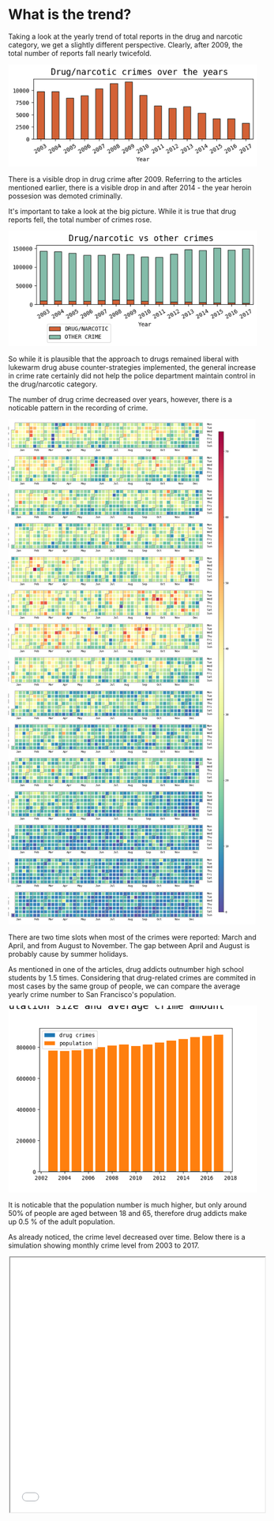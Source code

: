 # What is the trend?

Taking a look at the yearly trend of total reports in the drug and narcotic category, we get a slightly different perspective. Clearly, after 2009, the total number of reports fall nearly twicefold.

<img class="ioda" src="assets/images/yearly_trend.png" />

There is a visible drop in drug crime after 2009. Referring to the articles mentioned earlier, there is a visible drop in and after 2014 - the year heroin possesion was demoted criminally.

It's important to take a look at the big picture. While it is true that drug reports fell, the total number of crimes rose.

<img class="ioda" src="assets/images/yearly_compared.png" />

So while it is plausible that the approach to drugs remained liberal with lukewarm drug abuse counter-strategies implemented, the general increase in crime rate certainly did not help the police department maintain control in the drug/narcotic category.

The number of drug crime decreased over years, however, there is a noticable pattern in the recording of crime.

<img class="ioda" src="assets/images/calendar_plot.png" />

There are two time slots when most of the crimes were reported: March and April, and from August to November. The gap between April and August is probably cause by summer holidays.

As mentioned in one of the articles, drug addicts outnumber high school students by 1.5 times. Considering that drug-related crimes are commited in most cases by the same group of people, we can compare the average yearly crime number to San Francisco's population.

<img class="ioda" src="assets/images/population_plot.png" />

It is noticable that the population number is much higher, but only around 50% of people are aged between 18 and 65, therefore drug addicts make up 0.5 % of the adult population. 

As already noticed, the crime level decreased over time. Below there is a simulation showing monthly crime level from 2003 to 2017.

<div style="margin: 0 auto; width: 500px;">
    <iframe 
        class="ioda" 
        width="516px" height="516x" 
        src="assets/htmls/crimes_over_years.html"
        style="overflow: hidden;"
    />
</div>